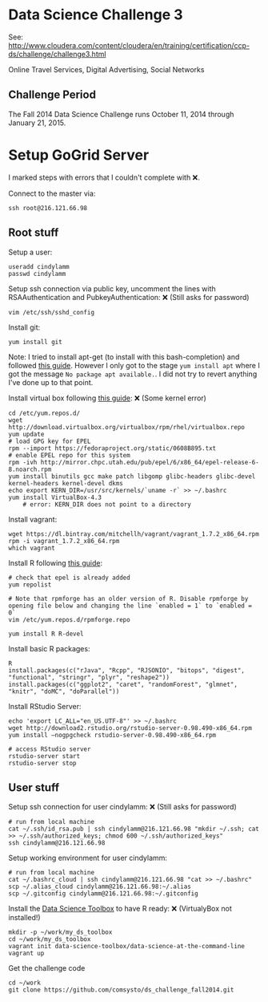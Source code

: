 Data Science Challenge 3
====
See: http://www.cloudera.com/content/cloudera/en/training/certification/ccp-ds/challenge/challenge3.html

Online Travel Services, Digital Advertising, Social Networks

Challenge Period
---
The Fall 2014 Data Science Challenge runs October 11, 2014 through January 21, 2015.


Setup GoGrid Server
==================

I marked steps with errors that I couldn't complete with :x:.

Connect to the master via:

	ssh root@216.121.66.98

Root stuff
------

Setup a user:

	useradd cindylamm
	passwd cindylamm

Setup ssh connection via public key, uncomment the lines with RSAAuthentication and PubkeyAuthentication:
:x: (Still asks for password) 

	vim /etc/ssh/sshd_config 

Install git:

	yum install git

Note: I tried to install apt-get (to install with this bash-completion) and followed [this guide](http://everyday-tech.com/apt-get-on-centos/). However I only got to the stage `yum install apt` where I got the message `No package apt available.`. I did not try to revert anything I've done up to that point.

Install virtual box following [this guide](http://www.if-not-true-then-false.com/2010/install-virtualbox-with-yum-on-fedora-centos-red-hat-rhel/):
:x: (Some kernel error)

	cd /etc/yum.repos.d/
	wget http://download.virtualbox.org/virtualbox/rpm/rhel/virtualbox.repo
	yum update
	# load GPG key for EPEL
	rpm --import https://fedoraproject.org/static/0608B895.txt
	# enable EPEL repo for this system
	rpm -ivh http://mirror.chpc.utah.edu/pub/epel/6/x86_64/epel-release-6-8.noarch.rpm
	yum install binutils gcc make patch libgomp glibc-headers glibc-devel kernel-headers kernel-devel dkms
	echo export KERN_DIR=/usr/src/kernels/`uname -r` >> ~/.bashrc
	yum install VirtualBox-4.3
		# error: KERN_DIR does not point to a directory 

Install vagrant:

	wget https://dl.bintray.com/mitchellh/vagrant/vagrant_1.7.2_x86_64.rpm
	rpm -i vagrant_1.7.2_x86_64.rpm
	which vagrant

Install R following [this guide](https://ashokharnal.wordpress.com/2014/01/16/installing-r-rhadoop-and-rstudio-over-cloudera-hadoop-ecosystem-revised/):
	
	# check that epel is already added
	yum repolist

	# Note that rpmforge has an older version of R. Disable rpmforge by opening file below and changing the line `enabled = 1` to `enabled = 0`
	vim /etc/yum.repos.d/rpmforge.repo

	yum install R R-devel

Install basic R packages:
	
	R
	install.packages(c("rJava", "Rcpp", "RJSONIO", "bitops", "digest", "functional", "stringr", "plyr", "reshape2"))
	install.packages(c("ggplot2", "caret", "randomForest", "glmnet", "knitr", "doMC", "doParallel"))

Install RStudio Server:

	echo 'export LC_ALL="en_US.UTF-8"' >> ~/.bashrc
	wget http://download2.rstudio.org/rstudio-server-0.98.490-x86_64.rpm
	yum install –nogpgcheck rstudio-server-0.98.490-x86_64.rpm

	# access RStudio server
	rstudio-server start
	rstudio-server stop
	

User stuff
-------

Setup ssh connection for user cindylamm:
:x: (Still asks for password) 
	
	# run from local machine
	cat ~/.ssh/id_rsa.pub | ssh cindylamm@216.121.66.98 "mkdir ~/.ssh; cat >> ~/.ssh/authorized_keys; chmod 600 ~/.ssh/authorized_keys"
	ssh cindylamm@216.121.66.98
	
Setup working environment for user cindylamm:
	
	# run from local machine
	cat ~/.bashrc_cloud | ssh cindylamm@216.121.66.98 "cat >> ~/.bashrc"
	scp ~/.alias_cloud cindylamm@216.121.66.98:~/.alias
	scp ~/.gitconfig cindylamm@216.121.66.98:~/.gitconfig
	
Install the [Data Science Toolbox](http://datascienceatthecommandline.com/) to have R ready:
:x: (VirtualyBox not installed!) 

	mkdir -p ~/work/my_ds_toolbox
	cd ~/work/my_ds_toolbox
	vagrant init data-science-toolbox/data-science-at-the-command-line
	vagrant up

Get the challenge code

	cd ~/work
	git clone https://github.com/comsysto/ds_challenge_fall2014.git




